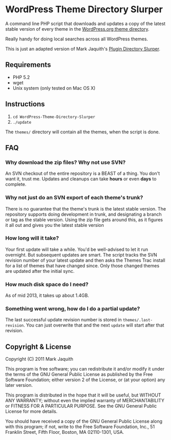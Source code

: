 WordPress Theme Directory Slurper
==================================

A command line PHP script that downloads and updates a copy of the latest stable
version of every theme in the [WordPress.org theme directory][repo].

Really handy for doing local searches across all WordPress themes.

This is just an adapted version of Mark Jaquith's [Plugin Directory Slurper][pluginslurper].

[repo]: http://wordpress.org/themes/
[pluginslurper]: https://github.com/markjaquith/WordPress-Plugin-Directory-Slurper

Requirements
------------

* PHP 5.2
* wget
* Unix system (only tested on Mac OS X)

Instructions
------------

1. `cd WordPress-Theme-Directory-Slurper`
2. `./update`

The `themes/` directory will contain all the themes, when the script is done.

FAQ
----

### Why download the zip files? Why not use SVN? ###

An SVN checkout of the entire repository is a BEAST of a thing. You don't want it, 
trust me. Updates and cleanups can take **hours** or even **days** to complete.

### Why not just do an SVN export of each theme's trunk? ###

There is no guarantee that the theme's trunk is the latest stable version. The 
repository supports doing development in trunk, and designating a branch or tag 
as the stable version. Using the zip file gets around this, as it figures it all 
out and gives you the latest stable version

### How long will it take? ###

Your first update will take a while. You'd be well-advised to let it run overnight. 
But subsequent updates are smart. The script tracks the SVN revision number of your
latest update and then asks the Themes Trac install for a list of themes that have 
changed since. Only those changed themes are updated after the initial sync.

### How much disk space do I need? ###

As of mid 2013, it takes up about 1.4GB.

### Something went wrong, how do I do a partial update? ###

The last successful update revision number is stored in `themes/.last-revision`. 
You can just overwrite that and the next `update` will start after that revision.

Copyright & License
-------------------
Copyright (C) 2011 Mark Jaquith

This program is free software; you can redistribute it and/or
modify it under the terms of the GNU General Public License
as published by the Free Software Foundation; either version 2
of the License, or (at your option) any later version.

This program is distributed in the hope that it will be useful,
but WITHOUT ANY WARRANTY; without even the implied warranty of
MERCHANTABILITY or FITNESS FOR A PARTICULAR PURPOSE.  See the
GNU General Public License for more details.

You should have received a copy of the GNU General Public License
along with this program; if not, write to the Free Software
Foundation, Inc., 51 Franklin Street, Fifth Floor, Boston, MA  02110-1301, USA.
